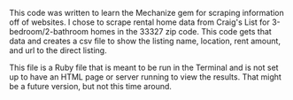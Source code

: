 This code was written to learn the Mechanize gem for scraping information off of websites. I chose to scrape rental home data from
Craig's List for 3-bedroom/2-bathroom homes in the 33327 zip code. This code gets that data and creates a csv file to show the listing
name, location, rent amount, and url to the direct listing.

This file is a Ruby file that is meant to be run in the Terminal and is not set up to have an HTML page or server running to view the
results. That might be a future version, but not this time around.
